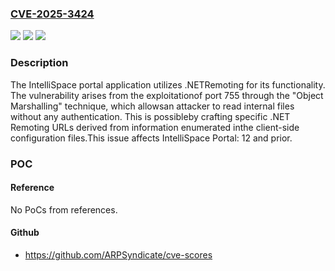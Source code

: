 ### [CVE-2025-3424](https://cve.mitre.org/cgi-bin/cvename.cgi?name=CVE-2025-3424)
![](https://img.shields.io/static/v1?label=Product&message=IntelliSpace%20Portal&color=blue)
![](https://img.shields.io/static/v1?label=Version&message=%3D%2012%20and%20prior%20&color=brighgreen)
![](https://img.shields.io/static/v1?label=Vulnerability&message=CWE-22%20Improper%20Limitation%20of%20a%20Pathname%20to%20a%20Restricted%20Directory%20('Path%20Traversal')&color=brighgreen)

### Description

The IntelliSpace portal application utilizes .NETRemoting for its functionality. The vulnerability arises from the exploitationof port 755 through the "Object Marshalling" technique, which allowsan attacker to read internal files without any authentication. This is possibleby crafting specific .NET Remoting URLs derived from information enumerated inthe client-side configuration files.This issue affects IntelliSpace Portal: 12 and prior.

### POC

#### Reference
No PoCs from references.

#### Github
- https://github.com/ARPSyndicate/cve-scores

